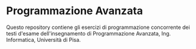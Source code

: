 # Programmazione Avanzata
Questo repository contiene gli esercizi di programmazione concorrente dei testi d'esame dell'insegnamento di Programmazione Avanzata, Ing. Informatica, Università di Pisa.
